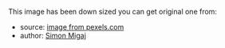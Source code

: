This image has been down sized you can get original one from:
* source: [image from pexels.com](https://www.pexels.com/photo/aerial-photo-of-a-field-762064/)
* author: [Simon Migaj](https://www.pexels.com/u/simonmigaj/)
